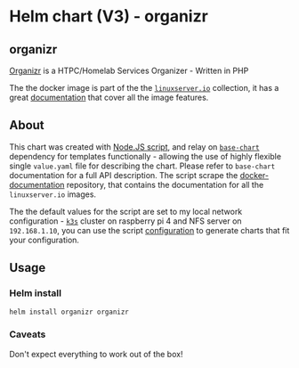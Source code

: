 # Helm chart (V3) - organizr

## organizr

[Organizr](https://github.com/causefx/Organizr) is a HTPC/Homelab Services Organizer - Written in PHP

The the docker image is part of the the [`linuxserver.io`](https://www.linuxserver.io/) collection, it has a great [documentation](https://github.com/linuxserver/docker-organizr) that cover all the image features.

## About

This chart was created with [Node.JS script](https://noygal.github.com/helm/scripts/nodejs), and relay on [`base-chart`](https://noygal.github.com/helm/base-chart) dependency for templates functionally - allowing the use of highly flexible single `value.yaml` file for describing the chart. Please refer to `base-chart` documentation for a full API description. The script scrape the [docker-documentation](https://github.com/linuxserver/docker-documentation) repository, that contains the documentation for all the `linuxserver.io` images.

The the default values for the script are set to my local network configuration - [`k3s`](https://k3s.io/) cluster on raspberry pi 4 and NFS server on `192.168.1.10`, you can use the script [configuration](https://noygal.github.com/helm/scripts/nodejs/config.js) to generate charts that fit your configuration.


## Usage

### Helm install

```bash
helm install organizr organizr
```

### Caveats

Don't expect everything to work out of the box!
